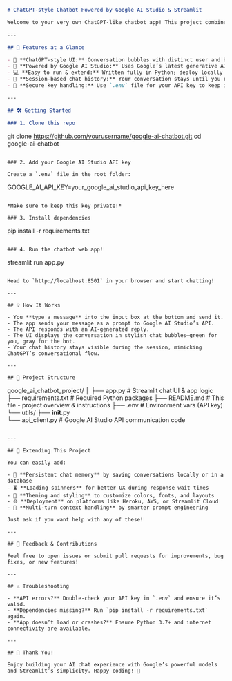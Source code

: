 ```markdown
# ChatGPT-style Chatbot Powered by Google AI Studio & Streamlit

Welcome to your very own ChatGPT-like chatbot app! This project combines the power of Google AI Studio’s generative models (like Gemini) with an elegant, user-friendly chat interface built using Streamlit. Build, chat, and customize your bot all in Python—with no need for complex frontend coding.

---

## 🚀 Features at a Glance

- 🎨 **ChatGPT-style UI:** Conversation bubbles with distinct user and bot styling for a natural chat experience  
- 🤖 **Powered by Google AI Studio:** Uses Google’s latest generative AI models for fluent, context-aware responses  
- 💻 **Easy to run & extend:** Written fully in Python; deploy locally or to the cloud with minimal setup  
- 🔄 **Session-based chat history:** Your conversation stays until you refresh, keeping context alive  
- 🔐 **Secure key handling:** Use `.env` file for your API key to keep it safe and private

---

## 🛠️ Getting Started

### 1. Clone this repo

```
git clone https://github.com/yourusername/google-ai-chatbot.git
cd google-ai-chatbot
```

### 2. Add your Google AI Studio API key

Create a `.env` file in the root folder:

```
GOOGLE_AI_API_KEY=your_google_ai_studio_api_key_here
```

*Make sure to keep this key private!*

### 3. Install dependencies

```
pip install -r requirements.txt
```

### 4. Run the chatbot web app!

```
streamlit run app.py
```

Head to `http://localhost:8501` in your browser and start chatting!

---

## 💡 How It Works

- You **type a message** into the input box at the bottom and send it.
- The app sends your message as a prompt to Google AI Studio’s API.
- The API responds with an AI-generated reply.
- The UI displays the conversation in stylish chat bubbles—green for you, gray for the bot.
- Your chat history stays visible during the session, mimicking ChatGPT’s conversational flow.

---

## 🔧 Project Structure

```
google_ai_chatbot_project/
│
├── app.py                  # Streamlit chat UI & app logic
├── requirements.txt        # Required Python packages
├── README.md               # This file - project overview & instructions
├── .env                    # Environment vars (API key)
└── utils/
    ├── __init__.py         
    └── api_client.py       # Google AI Studio API communication code
```

---

## 🧩 Extending This Project

You can easily add:

- 🔄 **Persistent chat memory** by saving conversations locally or in a database  
- ⏳ **Loading spinners** for better UX during response wait times  
- 🎨 **Theming and styling** to customize colors, fonts, and layouts  
- 🌐 **Deployment** on platforms like Heroku, AWS, or Streamlit Cloud  
- 💬 **Multi-turn context handling** by smarter prompt engineering  

Just ask if you want help with any of these!

---

## 🤝 Feedback & Contributions

Feel free to open issues or submit pull requests for improvements, bug fixes, or new features!

---

## ⚠️ Troubleshooting

- **API errors?** Double-check your API key in `.env` and ensure it’s valid.  
- **Dependencies missing?** Run `pip install -r requirements.txt` again.  
- **App doesn’t load or crashes?** Ensure Python 3.7+ and internet connectivity are available.  

---

## 🙌 Thank You!

Enjoy building your AI chat experience with Google’s powerful models and Streamlit’s simplicity. Happy coding! 🚀
```